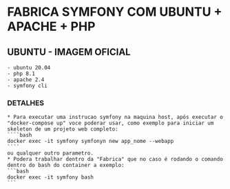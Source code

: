 # FABRICA SYMFONY COM UBUNTU + APACHE + PHP
## UBUNTU - IMAGEM OFICIAL 
    - ubuntu 20.04
    - php 8.1
    - apache 2.4
    - symfony cli
### DETALHES
    * Para executar uma instrucao symfony na maquina host, após executar o "docker-compose up" voce poderar usar, como exemplo para iniciar um skeleton de um projeto web completo:
    ````bash
    docker exec -it symfony symfonyn new app_nome --webapp
    ````
    ou qualquer outro parametro.
    * Podera trabalhar dentro da "Fabrica" que no caso é rodando o comando dentro do bash do container a exemplo:
    ```bash
    docker exec -it symfony bash
    ```

